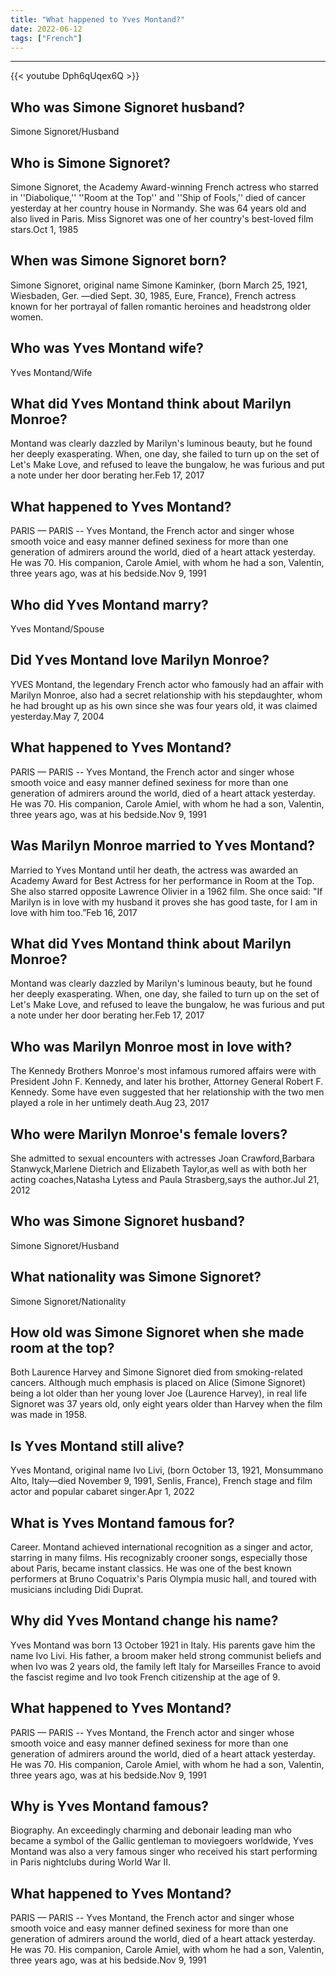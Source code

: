 ```yaml
---
title: "What happened to Yves Montand?"
date: 2022-06-12
tags: ["French"]
---
```


---
{{< youtube Dph6qUqex6Q >}}
## Who was Simone Signoret husband?
Simone Signoret/Husband

## Who is Simone Signoret?
Simone Signoret, the Academy Award-winning French actress who starred in ''Diabolique,'' ''Room at the Top'' and ''Ship of Fools,'' died of cancer yesterday at her country house in Normandy. She was 64 years old and also lived in Paris. Miss Signoret was one of her country's best-loved film stars.Oct 1, 1985

## When was Simone Signoret born?
Simone Signoret, original name Simone Kaminker, (born March 25, 1921, Wiesbaden, Ger. —died Sept. 30, 1985, Eure, France), French actress known for her portrayal of fallen romantic heroines and headstrong older women.

## Who was Yves Montand wife?
Yves Montand/Wife

## What did Yves Montand think about Marilyn Monroe?
Montand was clearly dazzled by Marilyn's luminous beauty, but he found her deeply exasperating. When, one day, she failed to turn up on the set of Let's Make Love, and refused to leave the bungalow, he was furious and put a note under her door berating her.Feb 17, 2017

## What happened to Yves Montand?
PARIS — PARIS -- Yves Montand, the French actor and singer whose smooth voice and easy manner defined sexiness for more than one generation of admirers around the world, died of a heart attack yesterday. He was 70. His companion, Carole Amiel, with whom he had a son, Valentin, three years ago, was at his bedside.Nov 9, 1991

## Who did Yves Montand marry?
Yves Montand/Spouse

## Did Yves Montand love Marilyn Monroe?
YVES Montand, the legendary French actor who famously had an affair with Marilyn Monroe, also had a secret relationship with his stepdaughter, whom he had brought up as his own since she was four years old, it was claimed yesterday.May 7, 2004

## What happened to Yves Montand?
PARIS — PARIS -- Yves Montand, the French actor and singer whose smooth voice and easy manner defined sexiness for more than one generation of admirers around the world, died of a heart attack yesterday. He was 70. His companion, Carole Amiel, with whom he had a son, Valentin, three years ago, was at his bedside.Nov 9, 1991

## Was Marilyn Monroe married to Yves Montand?
Married to Yves Montand until her death, the actress was awarded an Academy Award for Best Actress for her performance in Room at the Top. She also starred opposite Lawrence Olivier in a 1962 film. She once said: "If Marilyn is in love with my husband it proves she has good taste, for I am in love with him too.”Feb 16, 2017

## What did Yves Montand think about Marilyn Monroe?
Montand was clearly dazzled by Marilyn's luminous beauty, but he found her deeply exasperating. When, one day, she failed to turn up on the set of Let's Make Love, and refused to leave the bungalow, he was furious and put a note under her door berating her.Feb 17, 2017

## Who was Marilyn Monroe most in love with?
The Kennedy Brothers Monroe's most infamous rumored affairs were with President John F. Kennedy, and later his brother, Attorney General Robert F. Kennedy. Some have even suggested that her relationship with the two men played a role in her untimely death.Aug 23, 2017

## Who were Marilyn Monroe's female lovers?
She admitted to sexual encounters with actresses Joan Crawford,Barbara Stanwyck,Marlene Dietrich and Elizabeth Taylor,as well as with both her acting coaches,Natasha Lytess and Paula Strasberg,says the author.Jul 21, 2012

## Who was Simone Signoret husband?
Simone Signoret/Husband

## What nationality was Simone Signoret?
Simone Signoret/Nationality

## How old was Simone Signoret when she made room at the top?
Both Laurence Harvey and Simone Signoret died from smoking-related cancers. Although much emphasis is placed on Alice (Simone Signoret) being a lot older than her young lover Joe (Laurence Harvey), in real life Signoret was 37 years old, only eight years older than Harvey when the film was made in 1958.

## Is Yves Montand still alive?
Yves Montand, original name Ivo Livi, (born October 13, 1921, Monsummano Alto, Italy—died November 9, 1991, Senlis, France), French stage and film actor and popular cabaret singer.Apr 1, 2022

## What is Yves Montand famous for?
Career. Montand achieved international recognition as a singer and actor, starring in many films. His recognizably crooner songs, especially those about Paris, became instant classics. He was one of the best known performers at Bruno Coquatrix's Paris Olympia music hall, and toured with musicians including Didi Duprat.

## Why did Yves Montand change his name?
Yves Montand was born 13 October 1921 in Italy. His parents gave him the name Ivo Livi. His father, a broom maker held strong communist beliefs and when Ivo was 2 years old, the family left Italy for Marseilles France to avoid the fascist regime and Ivo took French citizenship at the age of 9.

## What happened to Yves Montand?
PARIS — PARIS -- Yves Montand, the French actor and singer whose smooth voice and easy manner defined sexiness for more than one generation of admirers around the world, died of a heart attack yesterday. He was 70. His companion, Carole Amiel, with whom he had a son, Valentin, three years ago, was at his bedside.Nov 9, 1991

## Why is Yves Montand famous?
Biography. An exceedingly charming and debonair leading man who became a symbol of the Gallic gentleman to moviegoers worldwide, Yves Montand was also a very famous singer who received his start performing in Paris nightclubs during World War II.

## What happened to Yves Montand?
PARIS — PARIS -- Yves Montand, the French actor and singer whose smooth voice and easy manner defined sexiness for more than one generation of admirers around the world, died of a heart attack yesterday. He was 70. His companion, Carole Amiel, with whom he had a son, Valentin, three years ago, was at his bedside.Nov 9, 1991

